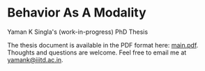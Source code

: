 # Behavior As A Modality
Yaman K Singla's (work-in-progress) PhD Thesis

The thesis document is available in the PDF format here: [main.pdf](/main.pdf).
Thoughts and questions are welcome. Feel free to email me at [yamank@iiitd.ac.in](mailto:yamank@iiitd.ac.in).
